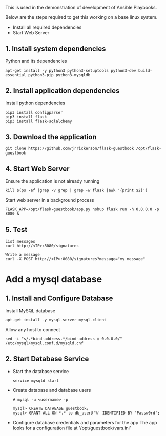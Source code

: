 This is used in the demonstration of development of Ansible Playbooks.

  Below are the steps required to get this working on a base linux system.

  - Install all required dependencies
  - Start Web Server


## 1. Install system dependencies

  Python and its dependencies

    apt-get install -y python3 python3-setuptools python3-dev build-essential python3-pip python3-mysqldb


## 2. Install application dependencies

Install python dependencies

    pip3 install configparser
    pip3 install flask
    pip3 install flask-sqlalchemy


## 3. Download the application
    git clone https://github.com/jrrickerson/flask-guestbook /opt/flask-guestbook

## 4. Start Web Server
Ensure the application is not already running
  
    kill $(ps -ef |grep -v grep | grep -w flask |awk '{print $2}')

Start web server in a background process

    FLASK_APP=/opt/flask-guestbook/app.py nohup flask run -h 0.0.0.0 -p 8080 &

## 5. Test
    List messages
    curl http://<IP>:8080/signatures

    Write a message
    curl -X POST http://<IP>:8080/signatures?message="my message"

# Add a mysql database

## 1. Install and Configure Database

 Install MySQL database

    apt-get install -y mysql-server mysql-client

 Allow any host to connect

    sed -i "s/.*bind-address.*/bind-address = 0.0.0.0/" /etc/mysql/mysql.conf.d/mysqld.cnf

## 2. Start Database Service
  - Start the database service

        service mysqld start

  - Create database and database users

        # mysql -u <username> -p

        mysql> CREATE DATABASE guestbook;
        mysql> GRANT ALL ON *.* to db_user@'%' IDENTIFIED BY 'Passw0rd';

  - Configure database credentials and parameters for the app
        The app looks for a configuration file at '/opt/guestbook/vars.ini'
